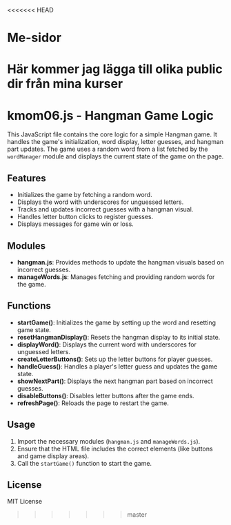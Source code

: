<<<<<<< HEAD
# Me-sidor
Här kommer jag lägga till olika public dir från mina kurser
=======
# kmom06.js - Hangman Game Logic

This JavaScript file contains the core logic for a simple Hangman game. It handles the game's initialization, word display, letter guesses, and hangman part updates. The game uses a random word from a list fetched by the `wordManager` module and displays the current state of the game on the page.

## Features
- Initializes the game by fetching a random word.
- Displays the word with underscores for unguessed letters.
- Tracks and updates incorrect guesses with a hangman visual.
- Handles letter button clicks to register guesses.
- Displays messages for game win or loss.

## Modules
- **hangman.js**: Provides methods to update the hangman visuals based on incorrect guesses.
- **manageWords.js**: Manages fetching and providing random words for the game.

## Functions
- **startGame()**: Initializes the game by setting up the word and resetting game state.
- **resetHangmanDisplay()**: Resets the hangman display to its initial state.
- **displayWord()**: Displays the current word with underscores for unguessed letters.
- **createLetterButtons()**: Sets up the letter buttons for player guesses.
- **handleGuess()**: Handles a player's letter guess and updates the game state.
- **showNextPart()**: Displays the next hangman part based on incorrect guesses.
- **disableButtons()**: Disables letter buttons after the game ends.
- **refreshPage()**: Reloads the page to restart the game.

## Usage
1. Import the necessary modules (`hangman.js` and `manageWords.js`).
2. Ensure that the HTML file includes the correct elements (like buttons and game display areas).
3. Call the `startGame()` function to start the game.

## License
MIT License
>>>>>>> master
